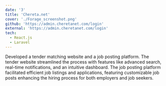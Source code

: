 ```yaml
---
date: '3'
title: 'Chereta.net'
cover: './Forage_screenshot.png'
github: 'https://admin.cheretanet.com/login'
external: 'https://admin.cheretanet.com/login'
tech:
  - React.js
  - Laravel
---
```


Developed a tender matching website and a job posting platform. The tender website streamlined the process with features like advanced search, real-time notifications, and an intuitive dashboard. The job posting platform facilitated efficient job listings and applications, featuring customizable job posts enhancing the hiring process for both employers and job seekers.
